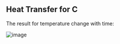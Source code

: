 ## Heat Transfer for C

The result for temperature change with time:

![image](https://user-images.githubusercontent.com/54445507/126039117-401ed58b-b819-4bcc-ac3d-09d553f54d0e.png)

